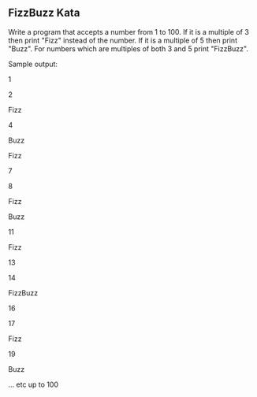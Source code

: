 ## FizzBuzz Kata
Write a program that accepts a number from 1 to 100.
If it is a multiple of 3 then print "Fizz" instead of the
number. If it is a multiple of 5 then print "Buzz". For
numbers which are multiples of both 3 and 5
print "FizzBuzz".

Sample output:

1

2

Fizz

4

Buzz

Fizz

7

8

Fizz

Buzz

11

Fizz

13

14

FizzBuzz

16

17

Fizz

19

Buzz

... etc up to 100